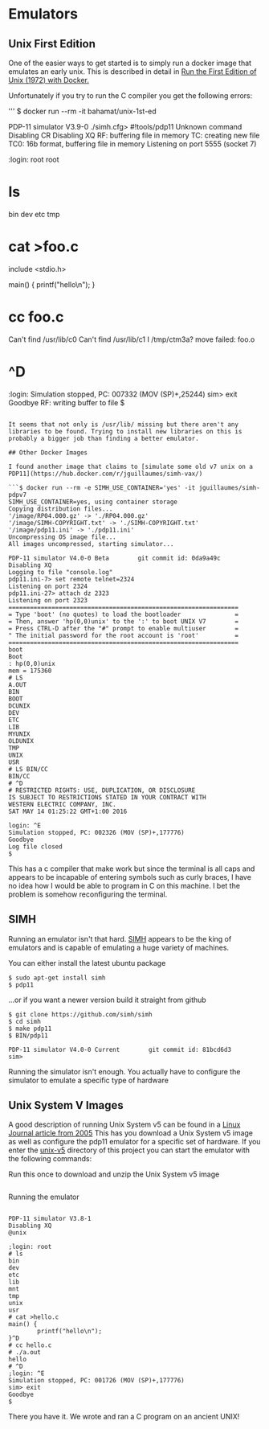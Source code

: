 
# Emulators

## Unix First Edition

One of the easier ways to get started is to simply run a docker image that emulates an early unix. This is described in detail in [Run the First Edition of Unix (1972) with Docker.](https://nickjanetakis.com/blog/run-the-first-edition-of-unix-1972-with-docker)

Unfortunately if you try to run the C compiler you get the following errors:

'''
$ docker run --rm -it bahamat/unix-1st-ed

PDP-11 simulator V3.9-0
./simh.cfg> #!tools/pdp11
Unknown command
Disabling CR
Disabling XQ
RF: buffering file in memory
TC: creating new file
TC0: 16b format, buffering file in memory
Listening on port 5555 (socket 7)

:login: root
root
# ls
bin
dev
etc
tmp
# cat >foo.c

include <stdio.h>

main() {
printf("hello\n");
}
# cc foo.c
Can't find /usr/lib/c0
Can't find /usr/lib/c1
I
/tmp/ctm3a?
move failed: foo.o
# ^D
:login: 
Simulation stopped, PC: 007332 (MOV (SP)+,25244)
sim> exit
Goodbye
RF: writing buffer to file
$
```

It seems that not only is /usr/lib/ missing but there aren't any libraries to be found. Trying to install new libraries on this is probably a bigger job than finding a better emulator.

## Other Docker Images

I found another image that claims to [simulate some old v7 unix on a PDP11](https://hub.docker.com/r/jguillaumes/simh-vax/)

```$ docker run --rm -e SIMH_USE_CONTAINER='yes' -it jguillaumes/simh-pdpv7
SIMH_USE_CONTAINER=yes, using container storage
Copying distribution files...
'/image/RP04.000.gz' -> './RP04.000.gz'
'/image/SIMH-COPYRIGHT.txt' -> './SIMH-COPYRIGHT.txt'
'/image/pdp11.ini' -> './pdp11.ini'
Uncompressing OS image file...
All images uncompressed, starting simulator...

PDP-11 simulator V4.0-0 Beta        git commit id: 0da9a49c
Disabling XQ
Logging to file "console.log"
pdp11.ini-7> set remote telnet=2324
Listening on port 2324
pdp11.ini-27> attach dz 2323
Listening on port 2323
================================================================
= Type 'boot' (no quotes) to load the bootloader               =
= Then, answer 'hp(0,0)unix' to the ':' to boot UNIX V7        =
= Press CTRL-D after the "#" prompt to enable multiuser        =
" The initial password for the root account is 'root'          =
================================================================
boot
Boot
: hp(0,0)unix
mem = 175360
# LS
A.OUT
BIN
BOOT
DCUNIX
DEV
ETC
LIB
MYUNIX
OLDUNIX
TMP
UNIX
USR
# LS BIN/CC
BIN/CC
# ^D
# RESTRICTED RIGHTS: USE, DUPLICATION, OR DISCLOSURE
IS SUBJECT TO RESTRICTIONS STATED IN YOUR CONTRACT WITH
WESTERN ELECTRIC COMPANY, INC.
SAT MAY 14 01:25:22 GMT+1:00 2016

login: ^E
Simulation stopped, PC: 002326 (MOV (SP)+,177776)
Goodbye
Log file closed
$ 
```

This has a c compiler that make work but since the terminal is all caps and appears to be incapable of entering symbols such as curly braces, I have no idea how I would be able to program in C on this machine. I bet the problem is somehow reconfiguring the terminal.

## SIMH

Running an emulator isn't that hard. [SIMH](http://simh.trailing-edge.com/) appears to be the king of emulators and is capable of emulating a huge variety of machines.

You can either install the latest ubuntu package

```
$ sudo apt-get install simh
$ pdp11
```

...or if you want a newer version build it straight from github

```
$ git clone https://github.com/simh/simh
$ cd simh
$ make pdp11
$ BIN/pdp11

PDP-11 simulator V4.0-0 Current        git commit id: 81bcd6d3
sim> 
```

Running the simulator isn't enough. You actually have to configure the simulator to emulate a specific type of hardware

## Unix System V Images

A good description of running Unix System v5 can be found in a [Linux Journal article from 2005](http://www.linuxjournal.com/article/8547?page=0,1) This has you download a Unix System v5 image as well as configure the pdp11 emulator for a specific set of hardware. If you enter the [unix-v5](../unix-v5) directory of this project you can start the emulator with the following commands:

Run this once to download and unzip the Unix System v5 image

```./get-image.sh
```

Running the emulator

```$ pdp11

PDP-11 simulator V3.8-1
Disabling XQ
@unix

;login: root
# ls
bin
dev
etc
lib
mnt
tmp
unix
usr
# cat >hello.c
main() {
        printf("hello\n");
}^D
# cc hello.c
# ./a.out
hello
# ^D
;login: ^E
Simulation stopped, PC: 001726 (MOV (SP)+,177776)
sim> exit
Goodbye
$ 
```

There you have it. We wrote and ran a C program on an ancient UNIX!
